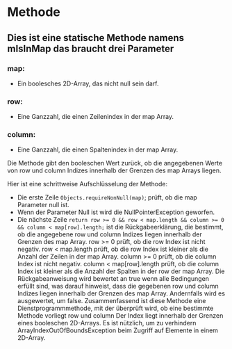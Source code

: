 
# Methode

## Dies ist eine statische Methode namens mIsInMap das braucht drei Parameter

### map:    
- Ein boolesches 2D-Array, das nicht null sein darf.
### row:    
- Eine Ganzzahl, die einen Zeilenindex in der map Array.
### column: 
- Eine Ganzzahl, die einen Spaltenindex in der map Array.

Die Methode gibt den booleschen Wert zurück, ob die  angegebenen Werte von row und column Indizes innerhalb der Grenzen des map Arrays liegen.

Hier ist eine schrittweise Aufschlüsselung der Methode:

- Die erste Zeile ```Objects.requireNonNull(map)```; prüft, ob die map Parameter null ist.
- Wenn der Parameter Null ist wird die NullPointerException geworfen.
- Die nächste Zeile ```return row >= 0 && row < map.length && column >= 0 && column < map[row].length;``` ist die Rückgabeerklärung, die bestimmt, ob die angegebene row und column Indizes liegen innerhalb der Grenzen des map Array.
row >= 0 prüft, ob die row Index ist nicht negativ.
row < map.length prüft, ob die row Index ist kleiner als die Anzahl der Zeilen in der map Array.
column >= 0 prüft, ob die column Index ist nicht negativ.
column < map[row].length prüft, ob die column Index ist kleiner als die Anzahl der Spalten in der row der map Array.
Die Rückgabeanweisung wird bewertet an true wenn alle Bedingungen erfüllt sind, was darauf hinweist, dass die gegebenen row und column Indizes liegen innerhalb der Grenzen des map Array. Andernfalls wird es ausgewertet, um false.
Zusammenfassend ist diese Methode eine Dienstprogrammmethode, mit der überprüft wird, ob eine bestimmte Methode vorliegt row und column Der Index liegt innerhalb der Grenzen eines booleschen 2D-Arrays. Es ist nützlich, um zu verhindern ArrayIndexOutOfBoundsException beim Zugriff auf Elemente in einem 2D-Array.